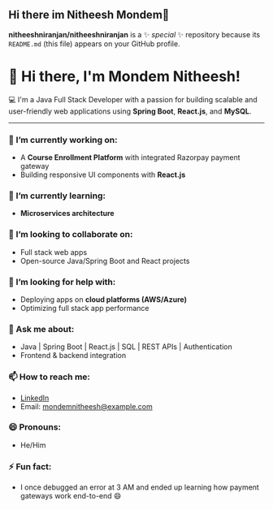 ## Hi there  im Nitheesh Mondem👋
**nitheeshniranjan/nitheeshniranjan** is a ✨ _special_ ✨ repository because its `README.md` (this file) appears on your GitHub profile.
# 👋 Hi there, I'm Mondem Nitheesh!

💻 I'm a Java Full Stack Developer with a passion for building scalable and user-friendly web applications using **Spring Boot**, **React.js**, and **MySQL**.

---

### 🔭 I’m currently working on:
- A **Course Enrollment Platform** with integrated Razorpay payment gateway
- Building responsive UI components with **React.js**

### 🌱 I’m currently learning:
- **Microservices architecture**

### 👯 I’m looking to collaborate on:
- Full stack web apps
- Open-source Java/Spring Boot and React projects

### 🤔 I’m looking for help with:
- Deploying apps on **cloud platforms (AWS/Azure)**
- Optimizing full stack app performance

### 💬 Ask me about:
- Java | Spring Boot | React.js | SQL | REST APIs | Authentication
- Frontend & backend integration

### 📫 How to reach me:
- [LinkedIn](www.linkedin.com/in/nitheesh-m-18a03a24a)
- Email: mondemnitheesh@example.com

### 😄 Pronouns: 
- He/Him

### ⚡ Fun fact:
- I once debugged an error at 3 AM and ended up learning how payment gateways work end-to-end 😄
